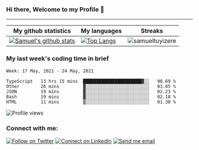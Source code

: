 ### Hi there, Welcome to my Profile 👋

___

|My github statistics|My languages|Streaks|
|-|-|-|
|[![Samuel's github stats](https://github-readme-stats.vercel.app/api?username=samueltuyizere&count_private=true&show_icons=true&theme=dark&hide_title=true)](https://github.com/samueltuyizere)|[![Top Langs](https://github-readme-stats.vercel.app/api/top-langs/?username=samueltuyizere&show_icons=true&langs_count=10&theme=dark&layout=compact&hide_title=true)](https://github.com/samueltuyizere)|![samueltuyizere](https://github-readme-streak-stats.herokuapp.com/?user=samueltuyizere&theme=dark)

### My last week's coding time in brief
<!--START_SECTION:waka-->
```text
Week: 17 May, 2021 - 24 May, 2021

TypeScript   13 hrs 15 mins  ██████████████████████▓░░   90.69 % 
Other        26 mins         ▓░░░░░░░░░░░░░░░░░░░░░░░░   03.05 % 
JSON         19 mins         ▓░░░░░░░░░░░░░░░░░░░░░░░░   02.23 % 
Bash         19 mins         ▓░░░░░░░░░░░░░░░░░░░░░░░░   02.18 % 
HTML         11 mins         ▒░░░░░░░░░░░░░░░░░░░░░░░░   01.30 % 
```
<!--END_SECTION:waka-->

![Profile views](https://gpvc.arturio.dev/samueltuyizere)  


### Connect with me:

[![Follow on Twitter](https://img.shields.io/badge/--twitter?label=Twitter&logo=Twitter&style=social)](https://twitter.com/samueltuyizere) [![Connect on LinkedIn](https://img.shields.io/badge/--linkedin?label=LinkedIn&logo=LinkedIn&style=social)](https://www.linkedin.com/in/samueltuyizere) [![Send me email](https://img.shields.io/badge/--gmail?label=Gmail&logo=Gmail&style=social)](samueltuyizere0@gmail.com)
